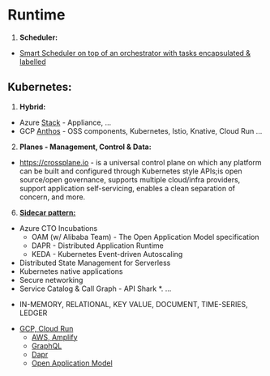 # Runtime

1. **Scheduler:**
* [Smart Scheduler on top of an orchestrator with tasks encapsulated & labelled](https://blog.google/inside-google/infrastructure/data-centers-work-harder-sun-shines-wind-blows/)

## Kubernetes:
1. **Hybrid:**
* Azure [Stack](https://azure.microsoft.com/en-us/overview/azure-stack/) - Appliance, ...
* GCP [Anthos](https://inthecloud.withgoogle.com/content-anthos/dl-cd.html) - OSS components, Kubernetes, Istio, Knative, Cloud Run ...
2. **Planes - Management, Control & Data:**
* https://crossplane.io - is a universal control plane on which any platform can be built and configured through Kubernetes style APIs;is open source/open governance, supports multiple cloud/infra providers, support application self-servicing, enables a clean separation of concern, and more.
6. **[Sidecar pattern:](https://microservices.io/patterns/deployment/sidecar.html)**
* Azure CTO Incubations
  * OAM (w/ Alibaba Team) - The Open Application Model specification 
  * DAPR - Distributed Application Runtime
  * KEDA - Kubernetes Event-driven Autoscaling
* Distributed State Management for Serverless
* Kubernetes native applications
* Secure networking
* Service Catalog & Call Graph - API Shark
*. ...


 - IN-MEMORY, RELATIONAL, KEY VALUE, DOCUMENT, TIME-SERIES, LEDGER

* [GCP, Cloud Run](https://cloud.google.com/run/)
     * [AWS, Amplify](https://aws.amazon.com/amplify/)
     * [GraphQL](https://landscape.graphql.org/) 
     * [Dapr](https://dapr.io/)
     * [Open Application Model](https://github.com/oam-dev/spec)


